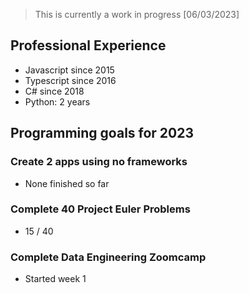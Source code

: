 
> This is currently a work in progress [06/03/2023]

## Professional Experience

- Javascript since 2015
- Typescript since 2016
- C# since 2018
- Python: 2 years

## Programming goals for 2023

### Create 2 apps using no frameworks
- None finished so far

### Complete 40 Project Euler Problems
- 15 / 40

### Complete Data Engineering Zoomcamp
- Started week 1
